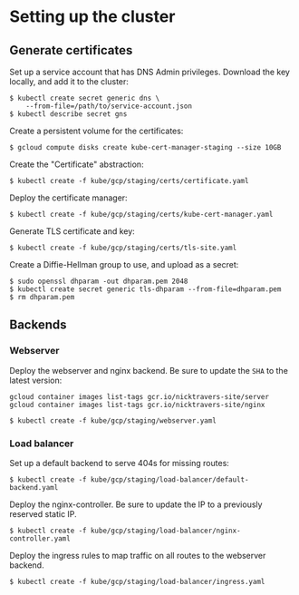 # Setting up the cluster

## Generate certificates

Set up a service account that has DNS Admin privileges. Download the key
locally, and add it to the cluster:

```
$ kubectl create secret generic dns \
    --from-file=/path/to/service-account.json
$ kubectl describe secret gns
```

Create a persistent volume for the certificates:

```
$ gcloud compute disks create kube-cert-manager-staging --size 10GB
```

Create the "Certificate" abstraction:

```
$ kubectl create -f kube/gcp/staging/certs/certificate.yaml
```

Deploy the certificate manager:

```
$ kubectl create -f kube/gcp/staging/certs/kube-cert-manager.yaml
```

Generate TLS certificate and key:

```
$ kubectl create -f kube/gcp/staging/certs/tls-site.yaml
```

Create a Diffie-Hellman group to use, and upload as a secret:

```
$ sudo openssl dhparam -out dhparam.pem 2048
$ kubectl create secret generic tls-dhparam --from-file=dhparam.pem
$ rm dhparam.pem
```

## Backends

### Webserver

Deploy the webserver and nginx backend. Be sure to update the `SHA` to the
latest version:

```
gcloud container images list-tags gcr.io/nicktravers-site/server
gcloud container images list-tags gcr.io/nicktravers-site/nginx
```

```
$ kubectl create -f kube/gcp/staging/webserver.yaml
```

### Load balancer

Set up a default backend to serve 404s for missing routes:

```
$ kubectl create -f kube/gcp/staging/load-balancer/default-backend.yaml
```

Deploy the nginx-controller. Be sure to update the IP to a previously reserved
static IP.

```
$ kubectl create -f kube/gcp/staging/load-balancer/nginx-controller.yaml
```

Deploy the ingress rules to map traffic on all routes to the webserver backend.

```
$ kubectl create -f kube/gcp/staging/load-balancer/ingress.yaml
```
